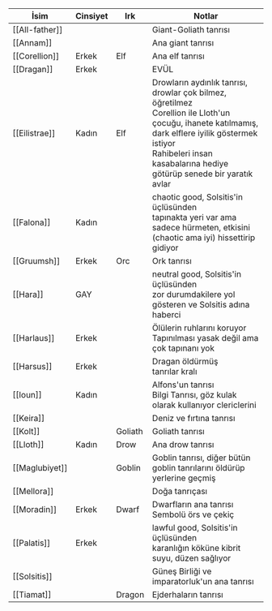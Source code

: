 | İsim | Cinsiyet | Irk | Notlar |  
| --- | --- | --- | --- |  
| [[All-father]] |  |  | Giant-Goliath tanrısı |  
| [[Annam]] |  |  | Ana giant tanrısı |  
| [[Corellion]] | Erkek | Elf | Ana elf tanrısı |  
| [[Dragan]] | Erkek |  | EVÜL |  
| [[Eilistrae]] | Kadın | Elf | Drowların aydınlık tanrısı, drowlar çok bilmez, öğretilmez<br>Corellion ile Lloth'un çocuğu, ihanete katılmamış, dark elflere iyilik göstermek istiyor<br>Rahibeleri insan kasabalarına hediye götürüp senede bir yaratık avlar |  
| [[Falona]] | Kadın |  | chaotic good, Solsitis'in üçlüsünden<br>tapınakta yeri var ama sadece hürmeten, etkisini (chaotic ama iyi) hissettirip gidiyor |  
| [[Gruumsh]] | Erkek | Orc | Ork tanrısı |  
| [[Hara]] | GAY |  | neutral good, Solsitis'in üçlüsünden<br>zor durumdakilere yol gösteren ve Solsitis adına haberci |  
| [[Harlaus]] | Erkek |  | Ölülerin ruhlarını koruyor<br>Tapınılması yasak değil ama çok tapınanı yok |  
| [[Harsus]] | Erkek |  | Dragan öldürmüş<br>tanrılar kralı |  
| [[Ioun]] | Kadın |  | Alfons'un tanrısı<br>Bilgi Tanrısı, göz kulak olarak kullanıyor clericlerini |  
| [[Keira]] |  |  | Deniz ve fırtına tanrısı |  
| [[Kolt]] |  | Goliath | Goliath tanrısı |  
| [[Lloth]] | Kadın | Drow | Ana drow tanrısı |  
| [[Maglubiyet]] |  | Goblin | Goblin tanrısı, diğer bütün goblin tanrılarını öldürüp yerlerine geçmiş |  
| [[Mellora]] |  |  | Doğa tanrıçası |  
| [[Moradin]] | Erkek | Dwarf | Dwarfların ana tanrısı<br>Sembolü örs ve çekiç |  
| [[Palatis]] | Erkek |  | lawful good, Solsitis'in üçlüsünden<br>karanlığın köküne kibrit suyu, düzen sağlıyor |  
| [[Solsitis]] |  |  | Güneş Birliği ve imparatorluk'un ana tanrısı |  
| [[Tiamat]] |  | Dragon | Ejderhaların tanrısı |  
